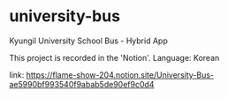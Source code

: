 # university-bus
 Kyungil University School Bus - Hybrid App
 
This project is recorded in the 'Notion'. Language: Korean

link: https://flame-show-204.notion.site/University-Bus-ae5990bf993540f9abab5de90ef9c0d4
